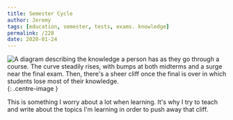 ```yaml
---
title: Semester Cycle
author: Jeremy
tags: [education, semester, tests, exams. knowledge]
permalink: /228
date: 2020-01-24
---
```


![A diagram describing the knowledge a person has as they go through a course. The curve steadily rises, with bumps at both midterms and a surge near the final exam. Then, there's a sheer cliff once the final is over in which students lose most of their knowledge.](https://res.cloudinary.com/dh3hm8pb7/image/upload/c_scale,q_auto:best,w_615/v1535842782/Handwaving/Published/SemesterCycle.png){: .centre-image }

This is something I worry about a lot when learning. It's why I try to teach and write about the topics I'm learning in order to push away that cliff.
